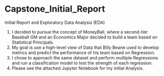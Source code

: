 # Capstone_Initial_Report

 Initial Report and Exploratory Data Analysis (EDA)
 1. I decided to pursue the concept of MoneyBall, where a second-tier Baseball GM and an Economics Major decided to build a team based on Statistical Principals.
 2. My goal is use a high-level view of Data that Billy Beane used to develop metrics and predict the performance of his team based on Regression.
 3. I chose to approach the same dataset and perform multiple Regressions and run a classification model to test the strength of each regression.
 4. Please see the attached Jupyter Notebook for my initial Analysis. 
